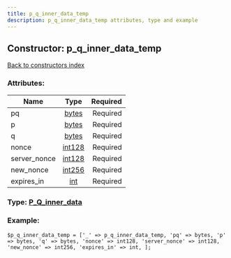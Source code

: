```yaml
---
title: p_q_inner_data_temp
description: p_q_inner_data_temp attributes, type and example
---
```

## Constructor: p\_q\_inner\_data\_temp  
[Back to constructors index](index.md)



### Attributes:

| Name     |    Type       | Required |
|----------|:-------------:|---------:|
|pq|[bytes](../types/bytes.md) | Required|
|p|[bytes](../types/bytes.md) | Required|
|q|[bytes](../types/bytes.md) | Required|
|nonce|[int128](../types/int128.md) | Required|
|server\_nonce|[int128](../types/int128.md) | Required|
|new\_nonce|[int256](../types/int256.md) | Required|
|expires\_in|[int](../types/int.md) | Required|



### Type: [P\_Q\_inner\_data](../types/P_Q_inner_data.md)


### Example:

```
$p_q_inner_data_temp = ['_' => p_q_inner_data_temp, 'pq' => bytes, 'p' => bytes, 'q' => bytes, 'nonce' => int128, 'server_nonce' => int128, 'new_nonce' => int256, 'expires_in' => int, ];
```
